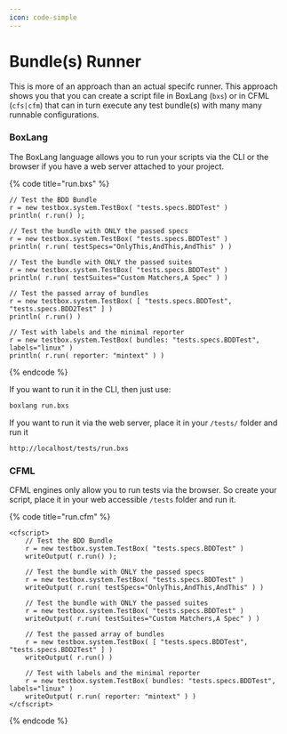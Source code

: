 ```yaml
---
icon: code-simple
---
```


# Bundle(s) Runner

This is more of an approach than an actual specifc runner.  This approach shows you that you can create a script file in BoxLang (`bxs`) or in CFML (`cfs|cfm`) that can in turn execute any test bundle(s) with many many runnable configurations.

### BoxLang

The BoxLang language allows you to run your scripts via the CLI or the browser if you have a web server attached to your project.

{% code title="run.bxs" %}
```cfscript
// Test the BDD Bundle
r = new testbox.system.TestBox( "tests.specs.BDDTest" )
println( r.run() );

// Test the bundle with ONLY the passed specs
r = new testbox.system.TestBox( "tests.specs.BDDTest" )
println( r.run( testSpecs="OnlyThis,AndThis,AndThis" ) )

// Test the bundle with ONLY the passed suites
r = new testbox.system.TestBox( "tests.specs.BDDTest" )
println( r.run( testSuites="Custom Matchers,A Spec" ) )

// Test the passed array of bundles
r = new testbox.system.TestBox( [ "tests.specs.BDDTest", "tests.specs.BDD2Test" ] )
println( r.run() )

// Test with labels and the minimal reporter
r = new testbox.system.TestBox( bundles: "tests.specs.BDDTest", labels="linux" )
println( r.run( reporter: "mintext" ) )
```
{% endcode %}

If you want to run it in the CLI, then just use:

```bash
boxlang run.bxs
```

If you want to run it via the web server, place it in your `/tests/` folder and run it

```
http://localhost/tests/run.bxs
```

### CFML

CFML engines only allow you to run tests via the browser.  So create your script, place it in your web accessible `/tests` folder and run it.

{% code title="run.cfm" %}
```cfscript
<cfscript>
	// Test the BDD Bundle
	r = new testbox.system.TestBox( "tests.specs.BDDTest" )
	writeOutput( r.run() );
	
	// Test the bundle with ONLY the passed specs
	r = new testbox.system.TestBox( "tests.specs.BDDTest" )
	writeOutput( r.run( testSpecs="OnlyThis,AndThis,AndThis" ) )
	
	// Test the bundle with ONLY the passed suites
	r = new testbox.system.TestBox( "tests.specs.BDDTest" )
	writeOutput( r.run( testSuites="Custom Matchers,A Spec" ) )
	
	// Test the passed array of bundles
	r = new testbox.system.TestBox( [ "tests.specs.BDDTest", "tests.specs.BDD2Test" ] )
	writeOutput( r.run() )
	
	// Test with labels and the minimal reporter
	r = new testbox.system.TestBox( bundles: "tests.specs.BDDTest", labels="linux" )
	writeOutput( r.run( reporter: "mintext" ) )
</cfscript>
```
{% endcode %}
